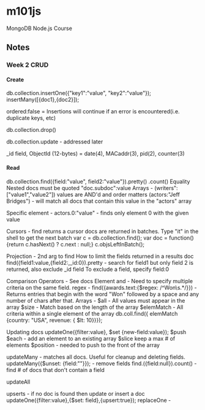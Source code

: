 # m101js
MongoDB Node.js Course

## Notes

### Week 2 CRUD
#### Create

db.collection.insertOne({"key1":"value", "key2":"value"});
              insertMany([{doc1},{doc2}]);

ordered:false = Insertions will continue if an error is encountered(i.e. duplicate keys, etc)

db.collection.drop()

db.collection.update - addressed later 

_id field, ObjectId (12-bytes) = date(4), MACaddr(3), pid(2), counter(3)

#### Read

db.collection.find({field:"value", field2:"value"}).pretty()
                                   .count()
Equality
Nested docs must be quoted "doc.subdoc":value
Arrays - (writers":["value1","value2"])
values are AND'd and order matters
(actors:"Jeff Bridges") - will match all docs that contain this value in the "actors" array

Specific element - actors.0:"value" - finds only element 0 with the given value

Cursors - find returns a cursor
docs are returned in batches. Type "it" in the shell to get the next batch
var c = db.collection.find();
var doc = function() {return c.hasNext() ? c.next : null;}
c.objsLeftInBatch();

Projection - 2nd arg to find
How to limit the fields returned in a results doc
find({field1:value,{field2:,_id:0}).pretty - search for field1 but only field 2 is returned, also exclude _id field
To exclude a field, specify field:0

Comparison Operators - See docs
Element 
and - Need to specify multiple criteria on the same field.
regex - find({awards.text:{$regex: /^Won\s.*/}}) - Returns entries that begin with the word "Won" followed by a space and any number of chars after that.
Arrays - 
$all - All values must appear in the array
$size - Match based on the length of the array
$elemMatch - All criteria within a single element of the array
db.coll.find({ elemMatch {country: "USA", revenue: { $lt: 10}}});

Updating docs
updateOne({filter:value}, $set {new-field:value});
$push $each - add an element to an existing array
$slice keep a max # of elements
$position - needed to push to the front of the array

updateMany - matches all docs. Useful for cleanup and deleting fields.
updateMany({$unset: {field:""}}); - remove fields
find.({field:null}).count() - find # of docs that don't contain a field

updateAll

upserts - if no doc is found then update or insert a doc
updateOne({filter:value},{$set: field},{upsert:true});
replaceOne - 